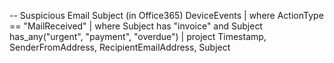 -- Suspicious Email Subject (in Office365)
DeviceEvents
| where ActionType == "MailReceived"
| where Subject has "invoice" and Subject has_any("urgent", "payment", "overdue")
| project Timestamp, SenderFromAddress, RecipientEmailAddress, Subject

